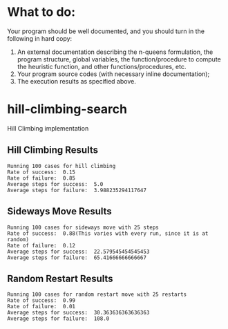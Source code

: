 # What to do:

Your program should be well documented, and you should turn in the following in hard copy:

1. An  external  documentation  describing  the n-queens  formulation,  the  program  structure,  global variables,  the  function/procedure  to  compute  the  heuristic  function,  and  other  functions/procedures, etc.
2. Your program source codes (with necessary inline documentation);
3. The execution results as specified above.

# hill-climbing-search

Hill Climbing implementation 

## Hill Climbing Results
```
Running 100 cases for hill climbing
Rate of success:  0.15
Rate of failure:  0.85
Average steps for success:  5.0
Average steps for failure:  3.988235294117647
```
## Sideways Move Results
```
Running 100 cases for sideways move with 25 steps
Rate of success:  0.88(This varies with every run, since it is at random)
Rate of failure:  0.12
Average steps for success:  22.579545454545453
Average steps for failure:  65.41666666666667
```
## Random Restart Results
```
Running 100 cases for random restart move with 25 restarts
Rate of success:  0.99
Rate of failure:  0.01
Average steps for success:  30.363636363636363
Average steps for failure:  108.0
```

<!-- Test Cases -->